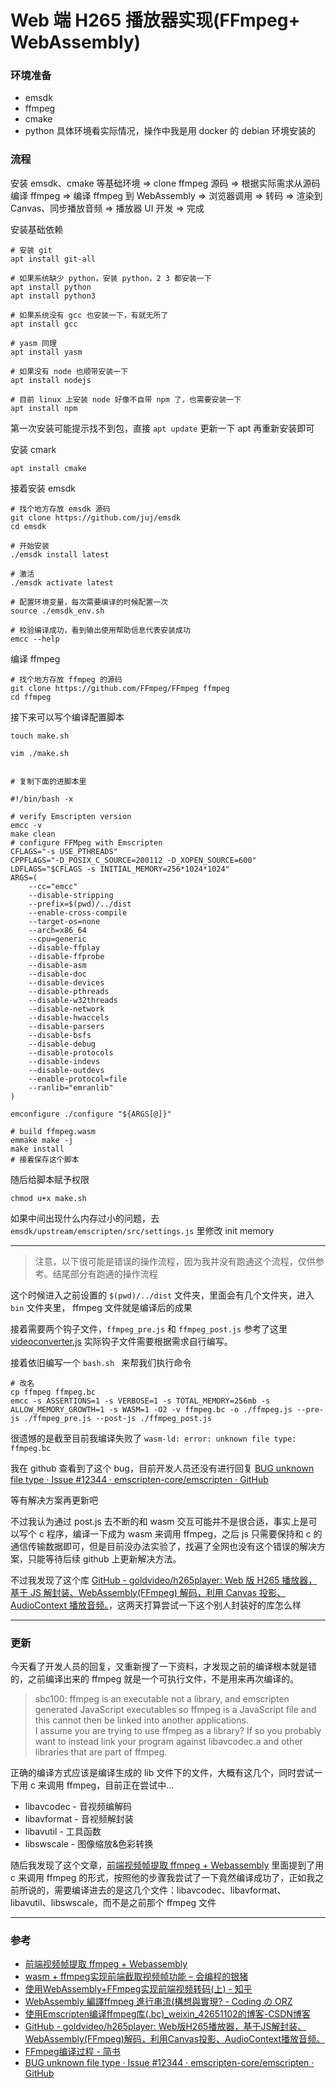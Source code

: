 # Web 端 H265 播放器实现(FFmpeg+ WebAssembly)
### 环境准备
* emsdk
* ffmpeg
* cmake
* python
具体环境看实际情况，操作中我是用 docker 的 debian 环境安装的


### 流程
安装 emsdk、cmake 等基础环境 => clone ffmpeg 源码 => 根据实际需求从源码编译 ffmpeg => 编译 ffmpeg 到 WebAssembly => 浏览器调用 => 转码 => 渲染到 Canvas、同步播放音频 => 播放器 UI 开发 => 完成

安装基础依赖
```shell
# 安装 git
apt install git-all

# 如果系统缺少 python，安装 python，2 3 都安装一下
apt install python
apt install python3

# 如果系统没有 gcc 也安装一下，有就无所了
apt install gcc

# yasm 同理
apt install yasm

# 如果没有 node 也顺带安装一下
apt install nodejs

# 目前 linux 上安装 node 好像不自带 npm 了，也需要安装一下
apt install npm
```

第一次安装可能提示找不到包，直接 `apt update` 更新一下 apt 再重新安装即可

安装 cmark
``` shell
apt install cmake
```

接着安装 emsdk
``` shell
# 找个地方存放 emsdk 源码
git clone https://github.com/juj/emsdk 
cd emsdk 

# 开始安装
./emsdk install latest

# 激活
./emsdk activate latest
	
# 配置环境变量，每次需要编译的时候配置一次
source ./emsdk_env.sh
	
# 校验编译成功，看到输出使用帮助信息代表安装成功
emcc --help
```

编译 ffmpeg
```
# 找个地方存放 ffmpeg 的源码
git clone https://github.com/FFmpeg/FFmpeg ffmpeg
cd ffmpeg
```

接下来可以写个编译配置脚本

```
touch make.sh

vim ./make.sh


# 复制下面的进脚本里

#!/bin/bash -x

# verify Emscripten version
emcc -v
make clean
# configure FFMpeg with Emscripten
CFLAGS="-s USE_PTHREADS"
CPPFLAGS="-D_POSIX_C_SOURCE=200112 -D_XOPEN_SOURCE=600"
LDFLAGS="$CFLAGS -s INITIAL_MEMORY=256*1024*1024"
ARGS=(
    --cc="emcc"
    --disable-stripping
    --prefix=$(pwd)/../dist
    --enable-cross-compile
    --target-os=none
    --arch=x86_64
    --cpu=generic
    --disable-ffplay
    --disable-ffprobe
    --disable-asm
    --disable-doc
    --disable-devices
    --disable-pthreads
    --disable-w32threads
    --disable-network
    --disable-hwaccels
    --disable-parsers
    --disable-bsfs
    --disable-debug
    --disable-protocols
    --disable-indevs
    --disable-outdevs
    --enable-protocol=file
    --ranlib="emranlib"
)

emconfigure ./configure "${ARGS[@]}"

# build ffmpeg.wasm
emmake make -j
make install
# 接着保存这个脚本
```

随后给脚本赋予权限
```
chmod u+x make.sh
```

如果中间出现什么内存过小的问题，去 `emsdk/upstream/emscripten/src/settings.js` 里修改 init memory 

- - - -
> 注意，以下很可能是错误的操作流程，因为我并没有跑通这个流程，仅供参考。结尾部分有跑通的操作流程  

这个时候进入之前设置的 `$(pwd)/../dist` 文件夹，里面会有几个文件夹，进入 `bin` 文件夹里， ffmpeg 文件就是编译后的成果

接着需要两个钩子文件，`ffmpeg_pre.js` 和 `ffmpeg_post.js`
参考了这里
[videoconverter.js](https://github.com/bgrins/videoconverter.js/tree/master/build)
实际钩子文件需要根据需求自行编写。


接着依旧编写一个 `bash.sh ` 来帮我们执行命令
```
# 改名
cp ffmpeg ffmpeg.bc
emcc -s ASSERTIONS=1 -s VERBOSE=1 -s TOTAL_MEMORY=256mb -s ALLOW_MEMORY_GROWTH=1 -s WASM=1 -O2 -v ffmpeg.bc -o ./ffmpeg.js --pre-js ./ffmpeg_pre.js --post-js ./ffmpeg_post.js
```

很遗憾的是截至目前我编译失败了
`wasm-ld: error: unknown file type: ffmpeg.bc`

我在 github 查看到了这个 bug，目前开发人员还没有进行回复
[BUG unknown file type · Issue #12344 · emscripten-core/emscripten · GitHub](https://github.com/emscripten-core/emscripten/issues/12344)

等有解决方案再更新吧

不过我认为通过 post.js 去不断的和 wasm 交互可能并不是很合适，事实上是可以写个 c 程序，编译一下成为 wasm 来调用 ffmpeg，之后 js 只需要保持和 c 的通信传输数据即可，但是目前没办法实验了，找遍了全网也没有这个错误的解决方案，只能等待后续 github 上更新解决方法。

不过我发现了这个库 [GitHub - goldvideo/h265player: Web 版 H265 播放器，基于 JS 解封装、WebAssembly(FFmpeg) 解码，利用 Canvas 投影、AudioContext 播放音频。](https://github.com/goldvideo/h265player)，这两天打算尝试一下这个别人封装好的库怎么样

- - - -
### 更新
今天看了开发人员的回复，又重新搜了一下资料，才发现之前的编译根本就是错的，之前编译出来的 ffmpeg 就是一个可执行文件，不是用来再次编译的。

> sbc100: ffmpeg is an executable not a library, and emscripten generated JavaScript executables so ffmpeg is a JavaScript file and this cannot then be linked into another applications.  
I assume you are trying to use ffmpeg as a library? If so you probably want to instead link your program against libavcodec.a and other libraries that are part of ffmpeg.

正确的编译方式应该是编译生成的 lib 文件下的文件，大概有这几个，同时尝试一下用 c 来调用 ffmpeg，目前正在尝试中…
* libavcodec - 音视频编解码 
* libavformat - 音视频解封装
* libavutil - 工具函数
* libswscale - 图像缩放&色彩转换


随后我发现了这个文章，[前端视频帧提取 ffmpeg + Webassembly](https://juejin.im/post/6854573219454844935) 里面提到了用 c 来调用 ffmpeg 的形式，按照他的步骤我尝试了一下竟然编译成功了，正如我之前所说的，需要编译进去的是这几个文件：libavcodec、libavformat、libavutil、libswscale，而不是之前那个 ffmpeg 文件

- - - -
### 参考
* [前端视频帧提取 ffmpeg + Webassembly](https://juejin.im/post/6854573219454844935) 
* [wasm + ffmpeg实现前端截取视频帧功能 – 会编程的银猪](https://www.yinchengli.com/2018/07/28/wasm-ffmpeg-get-video-frame/comment-page-1/)
* [使用WebAssembly+FFmpeg实现前端视频转码(上) - 知乎](https://zhuanlan.zhihu.com/p/27874253)
* [WebAssembly 編譯ffmpeg 進行串流(構想與實現? - Coding の ORZ](https://x8795278.blogspot.com/2019/07/webassembly-ffmpeg.html)
* [使用Emscripten编译ffmpeg库(.bc)_weixin_42651102的博客-CSDN博客](https://blog.csdn.net/weixin_42651102/article/details/107129187)
* [GitHub - goldvideo/h265player: Web版H265播放器，基于JS解封装、WebAssembly(FFmpeg)解码，利用Canvas投影、AudioContext播放音频。](https://github.com/goldvideo/h265player)
* [FFmpeg编译过程 - 简书](https://www.jianshu.com/p/d08c0cff8a77)
* [BUG unknown file type · Issue #12344 · emscripten-core/emscripten · GitHub](https://github.com/emscripten-core/emscripten/issues/12344)
